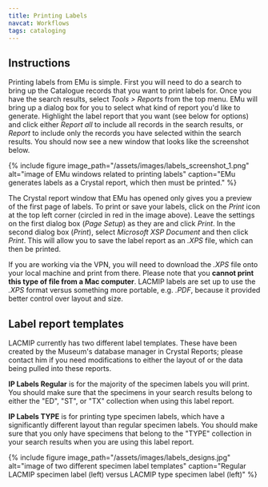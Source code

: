 ```yaml
---
title: Printing Labels
navcat: Workflows
tags: cataloging
---
```

## Instructions

Printing labels from EMu is simple. First you will need to do a search to bring up the Catalogue records that you want to print labels for. Once you have the search results, select *Tools > Reports* from the top menu. EMu will bring up a dialog box for you to select what kind of report you'd like to generate. Highlight the label report that you want (see below for options) and click either *Report all*  to include all records in the search results, or *Report* to include only the records you have selected within the search results. You should now see a new window that looks like the screenshot below.

{% include figure image_path="/assets/images/labels_screenshot_1.png" alt="image of EMu windows related to printing labels" caption="EMu generates labels as a Crystal report, which then must be printed." %}

The Crystal report window that EMu has opened only gives you a preview of the first page of labels. To print or save your labels, click on the *Print* icon at the top left corner (circled in red in the image above). Leave the settings on the first dialog box (*Page Setup*) as they are and click *Print*. In the second dialog box (*Print*), select *Microsoft XSP Document* and then click *Print*. This will allow you to save the label report as an *.XPS* file, which can then be printed.

If you are working via the VPN, you will need to download the *.XPS* file onto your local machine and print from there. Please note that you **cannot print this type of file from a Mac computer**. LACMIP labels are set up to use the *.XPS* format versus something more portable, e.g. *.PDF*, because it provided better control over layout and size.

## Label report templates

LACMIP currently has two different label templates. These have been created by the Museum's database manager in Crystal Reports; please contact him if you need modifications to either the layout of or the data being pulled into these reports.

**IP Labels Regular** is for the majority of the specimen labels you will print. You should make sure that the specimens in your search results belong to either the "ED", "ST", or "TX" collection when using this label report.

**IP Labels TYPE** is for printing type specimen labels, which have a significantly different layout than regular specimen labels. You should make sure that you only have specimens that belong to the "TYPE" collection in your search results when you are using this label report.

{% include figure image_path="/assets/images/labels_designs.jpg" alt="image of two different specimen label templates" caption="Regular LACMIP specimen label (left) versus LACMIP type specimen label (left)" %}
